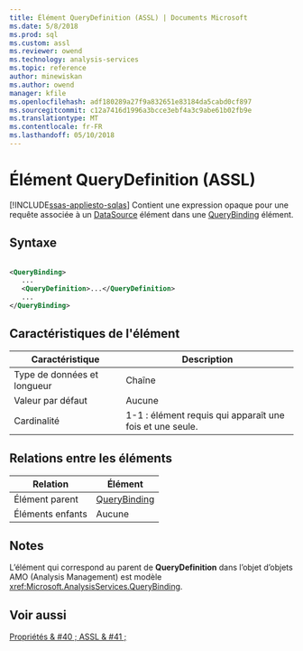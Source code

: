 ```yaml
---
title: Élément QueryDefinition (ASSL) | Documents Microsoft
ms.date: 5/8/2018
ms.prod: sql
ms.custom: assl
ms.reviewer: owend
ms.technology: analysis-services
ms.topic: reference
author: minewiskan
ms.author: owend
manager: kfile
ms.openlocfilehash: adf180289a27f9a832651e83184da5cabd0cf897
ms.sourcegitcommit: c12a7416d1996a3bcce3ebf4a3c9abe61b02fb9e
ms.translationtype: MT
ms.contentlocale: fr-FR
ms.lasthandoff: 05/10/2018
---
```

# <a name="querydefinition-element-assl"></a>Élément QueryDefinition (ASSL)
[!INCLUDE[ssas-appliesto-sqlas](../../../includes/ssas-appliesto-sqlas.md)]
  Contient une expression opaque pour une requête associée à un [DataSource](../../../analysis-services/scripting/objects/datasource-element-assl.md) élément dans une [QueryBinding](../../../analysis-services/scripting/data-type/querybinding-data-type-assl.md) élément.  
  
## <a name="syntax"></a>Syntaxe  
  
```xml  
  
<QueryBinding>  
   ...  
   <QueryDefinition>...</QueryDefinition>  
   ...  
</QueryBinding>  
```  
  
## <a name="element-characteristics"></a>Caractéristiques de l'élément  
  
|Caractéristique|Description|  
|--------------------|-----------------|  
|Type de données et longueur|Chaîne|  
|Valeur par défaut|Aucune|  
|Cardinalité|1-1 : élément requis qui apparaît une fois et une seule.|  
  
## <a name="element-relationships"></a>Relations entre les éléments  
  
|Relation|Élément|  
|------------------|-------------|  
|Élément parent|[QueryBinding](../../../analysis-services/scripting/data-type/querybinding-data-type-assl.md)|  
|Éléments enfants|Aucune|  
  
## <a name="remarks"></a>Notes  
 L’élément qui correspond au parent de **QueryDefinition** dans l’objet d’objets AMO (Analysis Management) est modèle <xref:Microsoft.AnalysisServices.QueryBinding>.  
  
## <a name="see-also"></a>Voir aussi  
 [Propriétés & #40 ; ASSL & #41 ;](../../../analysis-services/scripting/properties/properties-assl.md)  
  
  
